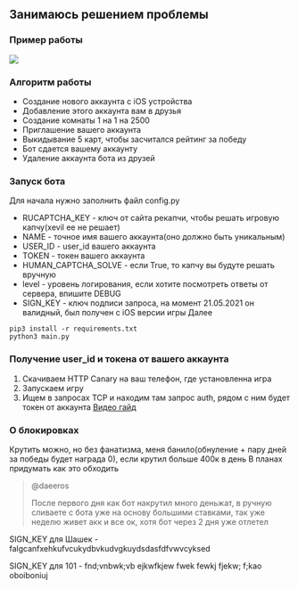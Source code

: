 ## Занимаюсь решением проблемы

### Пример работы
![](https://i.imgur.com/K67CdSt.png)

### Алгоритм работы
- Создание нового аккаунта с iOS устройства
- Добавление этого аккаунта вам в друзья
- Создание комнаты 1 на 1 на 2500
- Приглашение вашего аккаунта
- Выкидывание 5 карт, чтобы засчитался рейтинг за победу
- Бот сдается вашему аккаунту
- Удаление аккаунта бота из друзей

### Запуск бота
Для начала нужно заполнить файл config.py
- RUCAPTCHA_KEY - ключ от сайта рекапчи, чтобы решать игровую капчу(xevil ее не решает)
- NAME - точное имя вашего аккаунта(оно должно быть уникальным)
- USER_ID - user_id  вашего аккаунта
- TOKEN - токен вашего аккаунта
- HUMAN_CAPTCHA_SOLVE - если True, то капчу вы будуте решать вручную
- level - уровень логирования, если хотите посмотреть ответы от сервера, впишите DEBUG
- SIGN_KEY - ключ подписи запроса, на момент 21.05.2021 он валидный, был получен с iOS версии игры
Далее

```
pip3 install -r requirements.txt
python3 main.py
```

### Получение user_id и токена от вашего аккаунта
1. Скачиваем HTTP Canary на ваш телефон, где установленна игра
2. Запускаем игру
3. Ищем в запросах TCP и находим там запрос auth, рядом с ним будет токен от аккаунта
[Видео гайд](https://i.imgur.com/X9ckvSw.mp4)

### О блокировках
Крутить можно, но без фанатизма, меня банило(обнуление + пару дней за победы будет награда 0), если крутил больше 400к в день
В планах придумать как это обходить

> @daeeros
> 
> После первого дня как бот накрутил много деньжат, в ручную сливаете с бота уже на основу большими ставками, так уже неделю живет акк и все ок, хотя бот через 2 дня уже отлетел

SIGN_KEY для Шашек - falgcanfxehkufvcukydbvkudvgkuydsdasfdfvwvcyksed

SIGN_KEY для 101 - fnd;vnbwk;vb ejkwfkjew fwek fewkj fjekw; f;kao oboiboniuj
